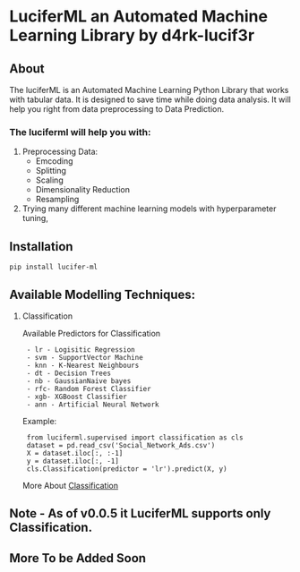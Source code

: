 # LuciferML an Automated Machine Learning Library by d4rk-lucif3r

## About

The luciferML is an Automated Machine Learning Python Library that works with tabular data. It is designed to save time while doing data analysis. It will help you right from data preprocessing to Data Prediction.

### The luciferml will help you with:

1. Preprocessing Data:
    - Emcoding
    - Splitting
    - Scaling
    - Dimensionality Reduction
    - Resampling
2. Trying many different machine learning models with hyperparameter tuning,

## Installation
    
    pip install lucifer-ml


## Available Modelling Techniques: 

1) Classification 
    
    Available Predictors for Classification
    
        - lr - Logisitic Regression
        - svm - SupportVector Machine
        - knn - K-Nearest Neighbours
        - dt - Decision Trees
        - nb - GaussianNaive bayes
        - rfc- Random Forest Classifier
        - xgb- XGBoost Classifier
        - ann - Artificial Neural Network

    Example:
    
        from luciferml.supervised import classification as cls
        dataset = pd.read_csv('Social_Network_Ads.csv')
        X = dataset.iloc[:, :-1]
        y = dataset.iloc[:, -1]
        cls.Classification(predictor = 'lr').predict(X, y)

    More About [Classification](https://github.com/d4rk-lucif3r/LuciferML/blob/master/LuciferML/supervised/Classification_README.md)

    
## Note - As of v0.0.5 it LuciferML supports only Classification.
## More To be Added Soon
